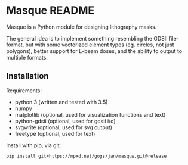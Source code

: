 # Masque README

Masque is a Python module for designing lithography masks.

The general idea is to implement something resembling the GDSII file-format, but
with some vectorized element types (eg. circles, not just polygons), better support for
E-beam doses, and the ability to output to multiple formats.

## Installation

Requirements:
* python 3 (written and tested with 3.5)
* numpy
* matplotlib (optional, used for visualization functions and text)
* python-gdsii (optional, used for gdsii i/o)
* svgwrite (optional, used for svg output)
* freetype (optional, used for text)


Install with pip, via git:
```bash
pip install git+https://mpxd.net/gogs/jan/masque.git@release
```
